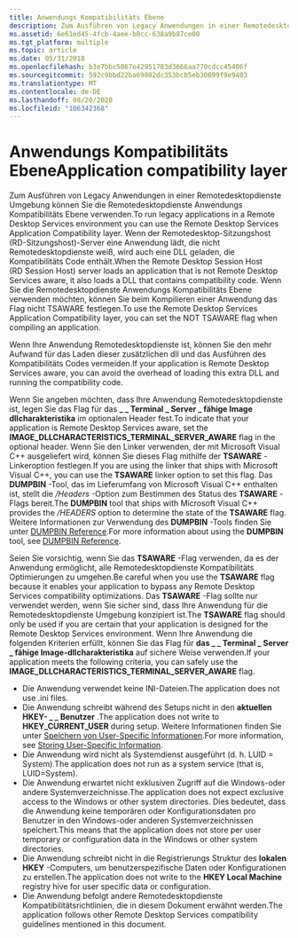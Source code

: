```yaml
---
title: Anwendungs Kompatibilitäts Ebene
description: Zum Ausführen von Legacy Anwendungen in einer Remotedesktopdienste Umgebung können Sie die Remotedesktopdienste Anwendungs Kompatibilitäts Ebene verwenden.
ms.assetid: 6e61ed45-4fcb-4aee-b8cc-638a9b87ce00
ms.tgt_platform: multiple
ms.topic: article
ms.date: 05/31/2018
ms.openlocfilehash: b3e7bbc5867e42951783d3666aa770cdcc45406f
ms.sourcegitcommit: 592c9bbd22ba69802dc353bcb5eb30699f9e9403
ms.translationtype: MT
ms.contentlocale: de-DE
ms.lasthandoff: 08/20/2020
ms.locfileid: "106342368"
---
```

# <a name="application-compatibility-layer"></a><span data-ttu-id="6db1d-103">Anwendungs Kompatibilitäts Ebene</span><span class="sxs-lookup"><span data-stu-id="6db1d-103">Application compatibility layer</span></span>

<span data-ttu-id="6db1d-104">Zum Ausführen von Legacy Anwendungen in einer Remotedesktopdienste Umgebung können Sie die Remotedesktopdienste Anwendungs Kompatibilitäts Ebene verwenden.</span><span class="sxs-lookup"><span data-stu-id="6db1d-104">To run legacy applications in a Remote Desktop Services environment you can use the Remote Desktop Services Application Compatibility layer.</span></span> <span data-ttu-id="6db1d-105">Wenn der Remotedesktop-Sitzungshost (RD-Sitzungshost)-Server eine Anwendung lädt, die nicht Remotedesktopdienste weiß, wird auch eine DLL geladen, die Kompatibilitäts Code enthält.</span><span class="sxs-lookup"><span data-stu-id="6db1d-105">When the Remote Desktop Session Host (RD Session Host) server loads an application that is not Remote Desktop Services aware, it also loads a DLL that contains compatibility code.</span></span> <span data-ttu-id="6db1d-106">Wenn Sie die Remotedesktopdienste Anwendungs Kompatibilitäts Ebene verwenden möchten, können Sie beim Kompilieren einer Anwendung das Flag nicht TSAWARE festlegen.</span><span class="sxs-lookup"><span data-stu-id="6db1d-106">To use the Remote Desktop Services Application Compatibility layer, you can set the NOT TSAWARE flag when compiling an application.</span></span>

<span data-ttu-id="6db1d-107">Wenn Ihre Anwendung Remotedesktopdienste ist, können Sie den mehr Aufwand für das Laden dieser zusätzlichen dll und das Ausführen des Kompatibilitäts Codes vermeiden.</span><span class="sxs-lookup"><span data-stu-id="6db1d-107">If your application is Remote Desktop Services aware, you can avoid the overhead of loading this extra DLL and running the compatibility code.</span></span>

<span data-ttu-id="6db1d-108">Wenn Sie angeben möchten, dass Ihre Anwendung Remotedesktopdienste ist, legen Sie das Flag für das **\_ \_ Terminal \_ Server \_ fähige Image dllcharakteristika** im optionalen Header fest.</span><span class="sxs-lookup"><span data-stu-id="6db1d-108">To indicate that your application is Remote Desktop Services aware, set the **IMAGE\_DLLCHARACTERISTICS\_TERMINAL\_SERVER\_AWARE** flag in the optional header.</span></span> <span data-ttu-id="6db1d-109">Wenn Sie den Linker verwenden, der mit Microsoft Visual C++ ausgeliefert wird, können Sie dieses Flag mithilfe der **TSAWARE** -Linkeroption festlegen.</span><span class="sxs-lookup"><span data-stu-id="6db1d-109">If you are using the linker that ships with Microsoft Visual C++, you can use the **TSAWARE** linker option to set this flag.</span></span> <span data-ttu-id="6db1d-110">Das **DUMPBIN** -Tool, das im Lieferumfang von Microsoft Visual C++ enthalten ist, stellt die */Headers* -Option zum Bestimmen des Status des **TSAWARE** -Flags bereit.</span><span class="sxs-lookup"><span data-stu-id="6db1d-110">The **DUMPBIN** tool that ships with Microsoft Visual C++ provides the */HEADERS* option to determine the state of the **TSAWARE** flag.</span></span> <span data-ttu-id="6db1d-111">Weitere Informationen zur Verwendung des **DUMPBIN** -Tools finden Sie unter [DUMPBIN Reference](/cpp/build/reference/dumpbin-reference?view=vs-2019).</span><span class="sxs-lookup"><span data-stu-id="6db1d-111">For more information about using the **DUMPBIN** tool, see [DUMPBIN Reference](/cpp/build/reference/dumpbin-reference?view=vs-2019).</span></span>

<span data-ttu-id="6db1d-112">Seien Sie vorsichtig, wenn Sie das **TSAWARE** -Flag verwenden, da es der Anwendung ermöglicht, alle Remotedesktopdienste Kompatibilitäts Optimierungen zu umgehen.</span><span class="sxs-lookup"><span data-stu-id="6db1d-112">Be careful when you use the **TSAWARE** flag because it enables your application to bypass any Remote Desktop Services compatibility optimizations.</span></span> <span data-ttu-id="6db1d-113">Das **TSAWARE** -Flag sollte nur verwendet werden, wenn Sie sicher sind, dass Ihre Anwendung für die Remotedesktopdienste Umgebung konzipiert ist.</span><span class="sxs-lookup"><span data-stu-id="6db1d-113">The **TSAWARE** flag should only be used if you are certain that your application is designed for the Remote Desktop Services environment.</span></span> <span data-ttu-id="6db1d-114">Wenn Ihre Anwendung die folgenden Kriterien erfüllt, können Sie das Flag für **das \_ \_ Terminal \_ Server \_ fähige Image-dllcharakteristika** auf sichere Weise verwenden.</span><span class="sxs-lookup"><span data-stu-id="6db1d-114">If your application meets the following criteria, you can safely use the **IMAGE\_DLLCHARACTERISTICS\_TERMINAL\_SERVER\_AWARE** flag.</span></span>

-   <span data-ttu-id="6db1d-115">Die Anwendung verwendet keine INI-Dateien.</span><span class="sxs-lookup"><span data-stu-id="6db1d-115">The application does not use .ini files.</span></span>
-   <span data-ttu-id="6db1d-116">Die Anwendung schreibt während des Setups nicht in den **aktuellen HKEY- \_ \_ Benutzer** .</span><span class="sxs-lookup"><span data-stu-id="6db1d-116">The application does not write to **HKEY\_CURRENT\_USER** during setup.</span></span> <span data-ttu-id="6db1d-117">Weitere Informationen finden Sie unter [Speichern von User-Specific Informationen](storing-user-specific-information.md).</span><span class="sxs-lookup"><span data-stu-id="6db1d-117">For more information, see [Storing User-Specific Information](storing-user-specific-information.md).</span></span>
-   <span data-ttu-id="6db1d-118">Die Anwendung wird nicht als Systemdienst ausgeführt (d. h. LUID = System).</span><span class="sxs-lookup"><span data-stu-id="6db1d-118">The application does not run as a system service (that is, LUID=System).</span></span>
-   <span data-ttu-id="6db1d-119">Die Anwendung erwartet nicht exklusiven Zugriff auf die Windows-oder andere Systemverzeichnisse.</span><span class="sxs-lookup"><span data-stu-id="6db1d-119">The application does not expect exclusive access to the Windows or other system directories.</span></span> <span data-ttu-id="6db1d-120">Dies bedeutet, dass die Anwendung keine temporären oder Konfigurationsdaten pro Benutzer in den Windows-oder anderen Systemverzeichnissen speichert.</span><span class="sxs-lookup"><span data-stu-id="6db1d-120">This means that the application does not store per user temporary or configuration data in the Windows or other system directories.</span></span>
-   <span data-ttu-id="6db1d-121">Die Anwendung schreibt nicht in die Registrierungs Struktur des **lokalen HKEY** -Computers, um benutzerspezifische Daten oder Konfigurationen zu erstellen.</span><span class="sxs-lookup"><span data-stu-id="6db1d-121">The application does not write to the **HKEY Local Machine** registry hive for user specific data or configuration.</span></span>
-   <span data-ttu-id="6db1d-122">Die Anwendung befolgt andere Remotedesktopdienste Kompatibilitätsrichtlinien, die in diesem Dokument erwähnt werden.</span><span class="sxs-lookup"><span data-stu-id="6db1d-122">The application follows other Remote Desktop Services compatibility guidelines mentioned in this document.</span></span>

 

 